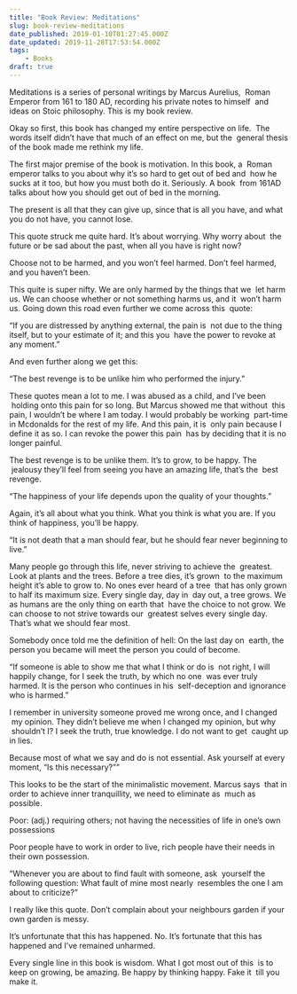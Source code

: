 ```yaml
---
title: "Book Review: Meditations"
slug: book-review-meditations
date_published: 2019-01-10T01:27:45.000Z
date_updated: 2019-11-28T17:53:54.000Z
tags: 
    - Books
draft: true
---
```


Meditations is a series of personal writings by Marcus Aurelius,  Roman Emperor from 161 to 180 AD, recording his private notes to himself  and ideas on Stoic philosophy. This is my book review.

Okay so first, this book has changed my entire perspective on life.  The words itself didn’t have that much of an effect on me, but the  general thesis of the book made me rethink my life.

The first major premise of the book is motivation. In this book, a  Roman emperor talks to you about why it’s so hard to get out of bed and  how he sucks at it too, but how you must both do it. Seriously. A book  from 161AD talks about how you should get out of bed in the morning.

The present is all that they can give up, since that is all you have, and what you do not have, you cannot lose.

This quote struck me quite hard. It’s about worrying. Why worry about  the future or be sad about the past, when all you have is right now?

Choose not to be harmed, and you won’t feel harmed. Don’t feel harmed, and you haven’t been.

This quite is super nifty. We are only harmed by the things that we  let harm us. We can choose whether or not something harms us, and it  won’t harm us. Going down this road even further we come across this  quote:

“If you are distressed by anything external, the pain is  not due to the thing itself, but to your estimate of it; and this you  have the power to revoke at any moment.”

And even further along we get this:

“The best revenge is to be unlike him who performed the injury.”

These quotes mean a lot to me. I was abused as a child, and I’ve been  holding onto this pain for so long. But Marcus showed me that without  this pain, I wouldn’t be where I am today. I would probably be working  part-time in Mcdonalds for the rest of my life. And this pain, it is  only pain because I define it as so. I can revoke the power this pain  has by deciding that it is no longer painful.

The best revenge is to be unlike them. It’s to grow, to be happy. The  jealousy they’ll feel from seeing you have an amazing life, that’s the  best revenge.

“The happiness of your life depends upon the quality of your thoughts.”

Again, it’s all about what you think. What you think is what you are. If you think of happiness, you’ll be happy.

“It is not death that a man should fear, but he should fear never beginning to live.”

Many people go through this life, never striving to achieve the  greatest. Look at plants and the trees. Before a tree dies, it’s grown  to the maximum height it’s able to grow to. No ones ever heard of a tree  that has only grown to half its maximum size. Every single day, day in  day out, a tree grows. We as humans are the only thing on earth that  have the choice to not grow. We can choose to not strive towards our  greatest selves every single day. That’s what we should fear most.

Somebody once told me the definition of hell: On the last day on  earth, the person you became will meet the person you could of become.

“If someone is able to show me that what I think or do is  not right, I will happily change, for I seek the truth, by which no one  was ever truly harmed. It is the person who continues in his  self-deception and ignorance who is harmed.”

I remember in university someone proved me wrong once, and I changed  my opinion. They didn’t believe me when I changed my opinion, but why  shouldn’t I? I seek the truth, true knowledge. I do not want to get  caught up in lies.

Because most of what we say and do is not essential. Ask yourself at every moment, “Is this necessary?””

This looks to be the start of the minimalistic movement. Marcus says  that in order to achieve inner tranquillity, we need to eliminate as  much as possible.

Poor: (adj.) requiring others; not having the necessities of life in one’s own possessions

Poor people have to work in order to live, rich people have their needs in their own possession.

“Whenever you are about to find fault with someone, ask  yourself the following question: What fault of mine most nearly  resembles the one I am about to criticize?”

I really like this quote. Don’t complain about your neighbours garden if your own garden is messy.

It’s unfortunate that this has happened. No. It’s fortunate that this has happened and I’ve remained unharmed.

Every single line in this book is wisdom. What I got most out of this  is to keep on growing, be amazing. Be happy by thinking happy. Fake it  till you make it.
